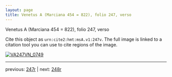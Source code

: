 ```yaml
---
layout: page
title: Venetus A (Marciana 454 = 822), folio 247, verso
---
```


Venetus A (Marciana 454 = 822), folio 247, verso

Cite this object as `urn:cite2:hmt:msA.v1:247v`.  The full image is linked to a citation tool you can use to cite regions of the image.

[![VA247VN_0749](http://www.homermultitext.org/iipsrv?IIIF=/project/homer/pyramidal/deepzoom/hmt/vaimg/2017a/VA247VN_0749.tif/full/800,/0/default.jpg)](http://www.homermultitext.org/ict2/?urn=urn:cite2:hmt:vaimg.2017a:VA247VN_0749) 

---

previous:  [247r](../247r/) | next: [248r](../248r/)